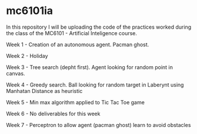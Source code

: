 # mc6101ia
In this repository I will be uploading the code of the practices worked during the class of the MC6101 - Artificial Inteligence course.

Week 1 - Creation of an autonomous agent. Pacman ghost.

Week 2 - Holiday

Week 3 - Tree search (depht first). Agent looking for random point in canvas. 

Week 4 - Greedy search. Ball looking for random target in Laberynt using Manhatan Distance as heuristic

Week 5 - Min max algorithm applied to Tic Tac Toe game

Week 6 - No deliverables for this week

Week 7 - Perceptron to allow agent (pacman ghost) learn to avoid obstacles
